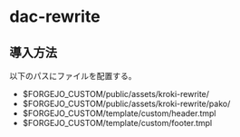 # dac-rewrite

## 導入方法

以下のパスにファイルを配置する。

- $FORGEJO_CUSTOM/public/assets/kroki-rewrite/
- $FORGEJO_CUSTOM/public/assets/kroki-rewrite/pako/
- $FORGEJO_CUSTOM/template/custom/header.tmpl
- $FORGEJO_CUSTOM/template/custom/footer.tmpl
